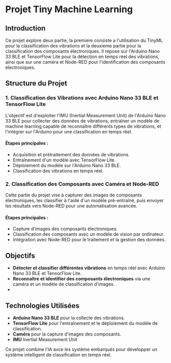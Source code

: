 # Projet Tiny Machine Learning

## Introduction
Ce projet explore deux partie, la premiere consiste a l'utilisation du TinyML pour la classification des vibrations et la deuxieme partie pour la classification des composants électroniques. Il repose sur l'Arduino Nano 33 BLE et TensorFlow Lite pour la détection en temps réel des vibrations, ainsi que sur une caméra et Node-RED pour l'identification des composants électroniques.

## Structure du Projet

### 1. Classification des Vibrations avec Arduino Nano 33 BLE et TensorFlow Lite
L'objectif est d'exploiter l'IMU (Inertial Measurement Unit) de l'Arduino Nano 33 BLE pour collecter des données de vibrations, entraîner un modèle de machine learning capable de reconnaître différents types de vibrations, et l'intégrer sur l'Arduino pour une classification en temps réel.

#### Étapes principales :
- Acquisition et prétraitement des données de vibrations.
- Entraînement d'un modèle avec TensorFlow Lite.
- Déploiement du modèle sur l'Arduino Nano 33 BLE.
- Classification des vibrations en temps réel.

### 2. Classification des Composants avec Caméra et Node-RED
Cette partie du projet vise à capturer des images de composants électroniques, les classifier à l'aide d'un modèle pré-entraîné, puis envoyer les résultats vers Node-RED pour une automatisation avancée.

#### Étapes principales :
- Capture d'images des composants électroniques.
- Classification des composants avec un modèle de vision par ordinateur.
- Intégration avec Node-RED pour le traitement et la gestion des données.

## Objectifs
- **Détecter et classifier différentes vibrations** en temps réel avec Arduino Nano 33 BLE et TensorFlow Lite.
- **Reconnaître et identifier des composants électroniques** via une caméra et un modèle de classification d’images.
- 
## Technologies Utilisées
- **Arduino Nano 33 BLE** pour la collecte des vibrations.
- **TensorFlow Lite** pour l'entraînement et le déploiement du modèle de classification.
- **Caméra** pour la capture d'images des composants.
- **IMU** Inertial Measurement Unit

Ce projet combine l'IA avce les système embarqués pour développer un système intelligent de classification en temps réel.
